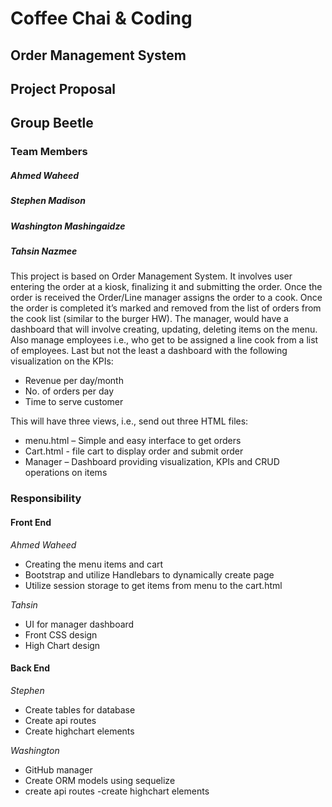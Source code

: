 # Coffee Chai & Coding
## Order Management System
## Project Proposal
## Group Beetle

### Team Members
##### Ahmed Waheed
##### Stephen Madison
##### Washington Mashingaidze
##### Tahsin Nazmee


This project is based on Order Management System. It involves user entering the order at a kiosk, finalizing it and submitting the order. Once the order is received the Order/Line manager assigns the order to a cook. Once the order is completed it’s marked and removed from the list of orders from the cook list (similar to the burger HW). The manager, would have a dashboard that will involve creating, updating, deleting items on the menu. Also manage employees i.e., who get to be assigned a line cook from a list of employees. Last but not the least a dashboard with the following visualization on the KPIs:

* Revenue per day/month
* No. of orders per day
* Time to serve customer

This will have three views, i.e., send out three HTML files:
* menu.html – Simple and easy interface to get orders 
* Cart.html - file cart to display order and submit order
* Manager – Dashboard providing visualization, KPIs and CRUD operations on items 

### Responsibility
#### Front End
*Ahmed Waheed*
- Creating the menu items and cart
- Bootstrap and utilize Handlebars to dynamically create page
- Utilize session storage to get items from menu to the cart.html

*Tahsin* 
- UI for manager dashboard
- Front CSS design
- High Chart design

#### Back End
*Stephen*
- Create tables for database
- Create api routes
- Create highchart elements

*Washington*
- GitHub manager
- Create ORM models using sequelize
- create api routes
-create highchart elements
